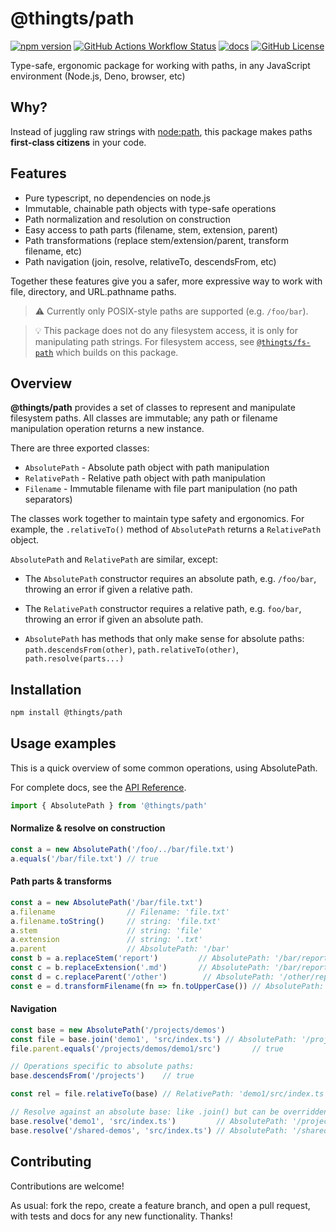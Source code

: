 # @thingts/path

[![npm version](https://img.shields.io/npm/v/@thingts/path.svg)](https://www.npmjs.com/package/@thingts/path)
[![GitHub Actions Workflow Status](https://img.shields.io/github/actions/workflow/status/thingts/path/ci.yaml)](https://github.com/thingts/path/actions/workflows/ci.yaml)
[![docs](https://img.shields.io/badge/docs-typedoc-blue)](https://thingts.github.io/path/)
[![GitHub License](https://img.shields.io/github/license/thingts/path)](LICENSE)


Type-safe, ergonomic package for working with paths, in any JavaScript environment (Node.js, Deno, browser, etc)

## Why?

Instead of juggling raw strings with
[node:path](https://nodejs.org/api/path.html), this package makes
paths **first-class citizens** in your code.

## Features

* Pure typescript, no dependencies on node.js
* Immutable, chainable path objects with type-safe operations
* Path normalization and resolution on construction
* Easy access to path parts (filename, stem, extension, parent)
* Path transformations (replace stem/extension/parent, transform filename, etc)
* Path navigation (join, resolve, relativeTo, descendsFrom, etc)

Together these features give you a safer, more expressive way to work with file, directory, and URL.pathname paths.

> ⚠️ Currently only POSIX-style paths are supported (e.g. `/foo/bar`).

> 💡 This package does not do any filesystem access, it is only for manipulating path strings.  For filesystem access, see [`@thingts/fs-path`](https://github.com/thingts/fs-path) which builds on this package.


## Overview

**@thingts/path** provides a set of classes to represent and manipulate
filesystem paths.  All classes are immutable; any path or filename
manipulation operation returns a new instance.

There are three exported classes:

* `AbsolutePath` - Absolute path object with path manipulation
* `RelativePath` - Relative path object with path manipulation
* `Filename` - Immutable filename with file part manipulation (no path separators)

The classes work together to maintain type safety and ergonomics.  For
example, the `.relativeTo()` method of `AbsolutePath` returns a `RelativePath`
object.

`AbsolutePath` and `RelativePath` are similar, except:

* The `AbsolutePath` constructor requires an absolute path, e.g. `/foo/bar`,
  throwing an error if given a relative path.

* The `RelativePath` constructor requires a relative path, e.g. `foo/bar`,
  throwing an error if given an absolute path.

* `AbsolutePath` has methods that only make sense for absolute paths:
  `path.descendsFrom(other)`, `path.relativeTo(other)`,
  `path.resolve(parts...)`

## Installation

```bash
npm install @thingts/path
```


## Usage examples

This is a quick overview of some common operations, using AbsolutePath.

For complete docs, see the [API Reference](https://thingts.github.io/path).

```typescript
import { AbsolutePath } from '@thingts/path'
``` 

#### Normalize & resolve on construction

```typescript
const a = new AbsolutePath('/foo/../bar/file.txt')
a.equals('/bar/file.txt') // true
```

#### Path parts & transforms

```typescript
const a = new AbsolutePath('/bar/file.txt')
a.filename                // Filename: 'file.txt'
a.filename.toString()     // string: 'file.txt'
a.stem                    // string: 'file'
a.extension               // string: '.txt'
a.parent                  // AbsolutePath: '/bar'
const b = a.replaceStem('report')         // AbsolutePath: '/bar/report.txt'
const c = b.replaceExtension('.md')       // AbsolutePath: '/bar/report.md'
const d = c.replaceParent('/other')        // AbsolutePath: '/other/report.md'
const e = d.transformFilename(fn => fn.toUpperCase()) // AbsolutePath: '/other/REPORT.MD'
```

#### Navigation

```typescript
const base = new AbsolutePath('/projects/demos')
const file = base.join('demo1', 'src/index.ts') // AbsolutePath: '/projects/demos/demo1/src/index.ts'
file.parent.equals('/projects/demos/demo1/src')       // true

// Operations specific to absolute paths:
base.descendsFrom('/projects')    // true

const rel = file.relativeTo(base) // RelativePath: 'demo1/src/index.ts'

// Resolve against an absolute base: like .join() but can be overridden by absolute paths:
base.resolve('demo1', 'src/index.ts')         // AbsolutePath: '/project/demos/demo1/src/index.ts'
base.resolve('/shared-demos', 'src/index.ts') // AbsolutePath: '/shared-demos/src/index.ts'

```

## Contributing

Contributions are welcome!

As usual: fork the repo, create a feature branch, and open a
pull request, with tests and docs for any new functionality.  Thanks!
